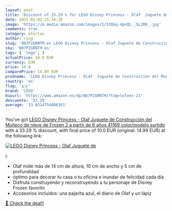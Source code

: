 ```yaml
---
layout: post
title: 'Discount of 33.29 % for LEGO Disney Princess - Olaf  Juguete de '
date: 2021-02-01 15:34:20
image: 'https://m.media-amazon.com/images/I/51Qkq-4pnOL._SL200_.jpg'
comments: true
category: ofertas
author: ring
slug: 'B07P2GRNTM-es LEGO Disney Princess - Olaf Juguete de Construcción del...'
sku: 'B07P2GRNTM-es'
tags: [ 'lego', ]
actualPrice: 10.0 EUR
currency: EUR
price: 10.0
comparePrice: 14.99 EUR
prodname: 'LEGO Disney Princess - Olaf  Juguete de Construcción del Muñeco de nieve de Frozen 2  a partir de 6 años  41169    color/modelo surtido'
country: 'es'
flag: '🇪🇸'
brand: 'LEGO'
buyurl: 'https://www.amazon.es/dp/B07P2GRNTM/?tag=tolees-21'
descuento: '33.29'
average: '13.0314754098361'
---
```


You've got [LEGO Disney Princess - Olaf  Juguete de Construcción del Muñeco de nieve de Frozen 2  a partir de 6 años  41169    color/modelo surtido](https://www.amazon.es/dp/B07P2GRNTM/?tag=tolees-21) with a  33.29 % discount, with final price of 10.0 EUR (original: 14.99 EUR) at the following link:

[![LEGO Disney Princess - Olaf  Juguete de ](https://m.media-amazon.com/images/I/51Qkq-4pnOL._SL200_.jpg)](https://www.amazon.es/dp/B07P2GRNTM/?tag=tolees-21)

ℹ️:

- Olaf mide más de 14 cm de altura, 10 cm de ancho y 5 cm de profundidad
- óptimo para decorar tu casa o tu oficina e inundar de felicidad cada día
- Disfruta construyendo y reconstruyendo a tu personaje de Disney Frozen favorito
- Accesorios incluidos: una pajarita azul, el diario de Olaf y un lápiz

[🛒 Check the deal!!](https://www.amazon.es/dp/B07P2GRNTM/?tag=tolees-21)
